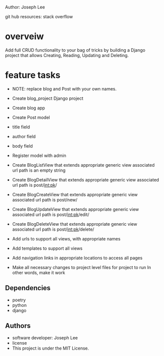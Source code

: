 Author: Joseph Lee

git hub
resources: stack overflow
# overveiw
Add full CRUD functionality to your bag of tricks by building a Django project that allows Creating, Reading, Updating and Deleting.

# feature tasks
* NOTE: replace blog and Post with your own names.

* Create blog_project Django project
* Create blog app
* Create Post model
* title field
* author field
* body field
* Register model with admin
* Create BlogListView that extends appropriate generic view associated url path is an empty string
* Create BlogDetailView that extends appropriate generic view
associated url path is post/<int:pk>/
* Create BlogCreateView that extends appropriate generic view
associated url path is post/new/
* Create BlogUpdateView that extends appropriate generic view
associated url path is post/<int:pk>/edit/
* Create BlogDeleteView that extends appropriate generic view
associated url path is post/<int:pk>/delete/
* Add urls to support all views, with appropriate names
* Add templates to support all views
* Add navigation links in appropriate locations to access all pages
* Make all necessary changes to project level files for project to run
In other words, make it work
## Dependencies
* poetry
* python
* django
## Authors
* software developer: Joseph Lee
* license
* This project is under the MIT License.